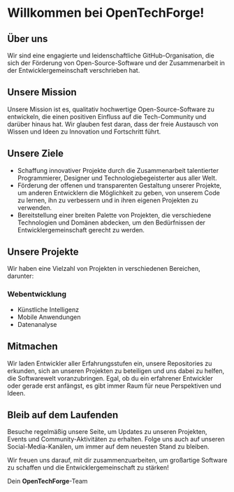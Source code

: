 # Willkommen bei **OpenTechForge**!
## Über uns
Wir sind eine engagierte und leidenschaftliche GitHub-Organisation, die sich der Förderung von Open-Source-Software und der Zusammenarbeit in der Entwicklergemeinschaft verschrieben hat.

## Unsere Mission
Unsere Mission ist es, qualitativ hochwertige Open-Source-Software zu entwickeln, die einen positiven Einfluss auf die Tech-Community und darüber hinaus hat. Wir glauben fest daran, dass der freie Austausch von Wissen und Ideen zu Innovation und Fortschritt führt.

## Unsere Ziele
- Schaffung innovativer Projekte durch die Zusammenarbeit talentierter Programmierer, Designer und Technologiebegeisterter aus aller Welt.
- Förderung der offenen und transparenten Gestaltung unserer Projekte, um anderen Entwicklern die Möglichkeit zu geben, von unserem Code zu lernen, ihn zu verbessern und in ihren eigenen Projekten zu verwenden.
- Bereitstellung einer breiten Palette von Projekten, die verschiedene Technologien und Domänen abdecken, um den Bedürfnissen der Entwicklergemeinschaft gerecht zu werden.
## Unsere Projekte
Wir haben eine Vielzahl von Projekten in verschiedenen Bereichen, darunter:

### Webentwicklung
- Künstliche Intelligenz
- Mobile Anwendungen
- Datenanalyse
## Mitmachen
Wir laden Entwickler aller Erfahrungsstufen ein, unsere Repositories zu erkunden, sich an unseren Projekten zu beteiligen und uns dabei zu helfen, die Softwarewelt voranzubringen. Egal, ob du ein erfahrener Entwickler oder gerade erst anfängst, es gibt immer Raum für neue Perspektiven und Ideen.

## Bleib auf dem Laufenden
Besuche regelmäßig unsere Seite, um Updates zu unseren Projekten, Events und Community-Aktivitäten zu erhalten. Folge uns auch auf unseren Social-Media-Kanälen, um immer auf dem neuesten Stand zu bleiben.

Wir freuen uns darauf, mit dir zusammenzuarbeiten, um großartige Software zu schaffen und die Entwicklergemeinschaft zu stärken!

Dein **OpenTechForge**-Team
